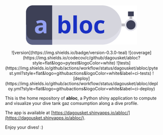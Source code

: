 <p align="center">
    <img src="https://raw.githubusercontent.com/dagousket/abloc/main/logo-readme.svg?sanitize=true"
        height="130">
</p>

<p align="center">
![version](https://img.shields.io/badge/version-0.3.0-teal)
![coverage](https://img.shields.io/codecov/c/github/dagousket/abloc?style=flat&logo=pytest&logoColor=white)
![tests](https://img.shields.io/github/actions/workflow/status/dagousket/abloc/pytest.yml?style=flat&logo=githubactions&logoColor=white&label=ci-tests)
![deploy](https://img.shields.io/github/actions/workflow/status/dagousket/abloc/deploy.yml?style=flat&logo=githubactions&logoColor=white&label=ci-deploy)
</p>

This is the home repository of **abloc**, a Python shiny application to compute and visualize your dive tank gaz comsumption along a dive profile.

The app is available at [https://dagousket.shinyapps.io/abloc/](https://dagousket.shinyapps.io/abloc/).

Enjoy your dives! :)
